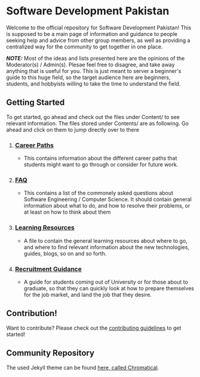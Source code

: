 # Software Development Pakistan

Welcome to the official repository for Software Development Pakistan! This is supposed to be a main page of information and guidance to people seeking help and advice from other group members, as well as providing a centralized way for the community to get together in one place.

***NOTE:*** Most of the ideas and lists presented here are the opinions of the Moderator(s) / Admin(s). Plesae feel free to disagree, and take away anything that is useful for you. This is just meant to server a beginner's guide to this huge field, so the target audience here are beginners, students, and hobbyists willing to take the time to understand the field.

## Getting Started

To get started, go ahead and check out the files under Content/ to see relevant information. 
The files stored under Contents/ are as following. Go ahead and click on them to jump directly over to there

1. ### [Career Paths](https://github.com/Software-Development-Pakistan/Software-Development-Pakistan.github.io/blob/master/Content/Career-paths)
   - This contains information about the different career paths that students might want to go through or consider for future work. 
2. ### [FAQ](https://github.com/Software-Development-Pakistan/Software-Development-Pakistan.github.io/blob/master/Content/FAQ.md)
   - This contains a list of the commonely asked questions about Software Engineering / Computer Science. It should contain general information about what to do, and how to resolve their problems, or at least on how to think about them 
3. ### [Learning Resources](https://github.com/Software-Development-Pakistan/Software-Development-Pakistan.github.io/blob/master/Content/Learning-resources.md)
   - A file to contain the general learning resources about where to go, and where to find relevant information about the new technologies, guides, blogs, so on and so forth. 
4. ### [Recruitment Guidance](https://github.com/Software-Development-Pakistan/Software-Development-Pakistan.github.io/blob/master/Content/Recruitment-guidance.md)
    - A guide for students coming out of University or for those about to graduate, so that they can quickly look at how to prepare themselves for the job market, and land the job that they desire.

## Contribution!

Want to contribute? Please check out the [contributing guidelines](https://github.com/Software-Development-Pakistan/Software-Development-Pakistan.github.io/blob/saif/CONTRIBUTING.md) to get started!

## Community Repository

The used Jekyll theme can be found [here, called Chromatical](https://github.com/chromatical/jekyll-materialdocs).